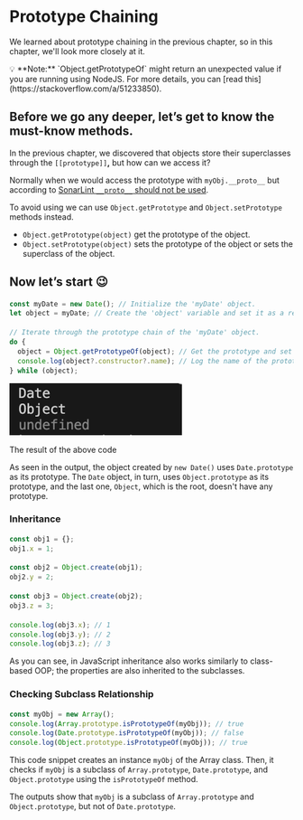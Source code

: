 # Prototype Chaining

We learned about prototype chaining in the previous chapter, so in this chapter, we'll look more closely at it.

<aside>
💡 **Note:** `Object.getPrototypeOf` might return an unexpected value if you are running using NodeJS. For more details, you can [read this](https://stackoverflow.com/a/51233850).

</aside>

## Before we go any deeper, let’s get to know the must-know methods.

In the previous chapter, we discovered that objects store their superclasses through the `[[prototype]]`**,** but how can we access it?

Normally when we would access the prototype with `myObj.__proto__` but according to [SonarLint `__proto__` should not be used](https://rules.sonarsource.com/javascript/RSPEC-6654/).

To avoid using we can use `Object.getPrototype` and `Object.setPrototype` methods instead.

- `Object.getPrototype(object)` get the prototype of the object.
- `Object.setPrototype(object)` sets the prototype of the object or sets the superclass of the object.

## Now let’s start 😉

```jsx
const myDate = new Date(); // Initialize the 'myDate' object.
let object = myDate; // Create the 'object' variable and set it as a reference to the 'myDate' object.

// Iterate through the prototype chain of the 'myDate' object.
do {
  object = Object.getPrototypeOf(object); // Get the prototype and set the new reference to the prototype.
  console.log(object?.constructor?.name); // Log the name of the prototype.
} while (object);
```

![The result of the above code](./preview.png)

The result of the above code

As seen in the output, the object created by `new Date()` uses `Date.prototype` as its prototype. The `Date` object, in turn, uses `Object.prototype` as its prototype, and the last one, `Object`, which is the root, doesn't have any prototype.

### Inheritance

```jsx
const obj1 = {};
obj1.x = 1;

const obj2 = Object.create(obj1);
obj2.y = 2;

const obj3 = Object.create(obj2);
obj3.z = 3;

console.log(obj3.x); // 1
console.log(obj3.y); // 2
console.log(obj3.z); // 3
```

As you can see, in JavaScript inheritance also works similarly to class-based OOP; the properties are also inherited to the subclasses.

### ****Checking Subclass Relationship****

```jsx
const myObj = new Array();
console.log(Array.prototype.isPrototypeOf(myObj)); // true
console.log(Date.prototype.isPrototypeOf(myObj)); // false
console.log(Object.prototype.isPrototypeOf(myObj)); // true
```

This code snippet creates an instance `myObj` of the Array class. Then, it checks if `myObj` is a subclass of `Array.prototype`, `Date.prototype`, and `Object.prototype` using the `isPrototypeOf` method.

The outputs show that `myObj` is a subclass of `Array.prototype` and `Object.prototype`, but not of `Date.prototype`.
